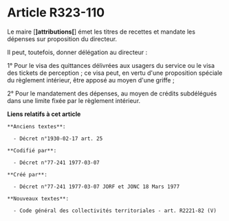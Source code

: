 # Article R323-110

Le maire [**]attributions[**] émet les titres de recettes et mandate les dépenses sur proposition du directeur.

Il peut, toutefois, donner délégation au directeur :

1° Pour le visa des quittances délivrées aux usagers du service ou le visa des tickets de perception ; ce visa peut, en vertu
d'une proposition spéciale du règlement intérieur, être apposé au moyen d'une griffe ;

2° Pour le mandatement des dépenses, au moyen de crédits subdélégués dans une limite fixée par le règlement intérieur.

**Liens relatifs à cet article**

	**Anciens textes**:

	  - Décret n°1930-02-17 art. 25

	**Codifié par**:

	  - Décret n°77-241 1977-03-07

	**Créé par**:

	  - Décret n°77-241 1977-03-07 JORF et JONC 18 Mars 1977

	**Nouveaux textes**:

	  - Code général des collectivités territoriales - art. R2221-82 (V)
